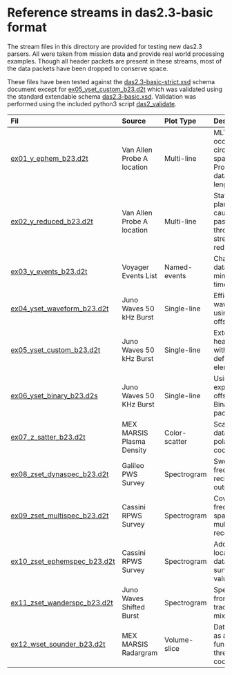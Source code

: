 # Reference streams in das2.3-basic format

The stream files in this directory are provided for testing new das2.3 parsers.  All 
were taken from mission data and provide real world processing examples.  Though 
all header packets are present in these streams, most of the data packets have been
dropped to conserve space.

These files have been tested against the [das2.3-basic-strict.xsd](../das2.3-basic-strict.xsd)
schema document except for [ex05_yset_custom_b23.d2t](ex05_yset_custom_b23.d2t) which was validated
using the standard extendable schema [das2.3-basic.xsd](../das2.3-basic.xsd).  Validation
was performed using the included python3 script [das2_validate](../scripts/das2_validate).

| Fil                                                     | Source                     | Plot Type  | Description    |
| :------------------------------------------------------ | :------------------------- | :--------- | :------------- |
| [ex01_y_ephem_b23.d2t](ex01_y_ephem_b23.d2t)            | Van Allen Probe A location | Multi-line    | MLT values occupy a circular space,<br>Provides data packet lengths |
| [ex02_y_reduced_b23.d2t](ex02_y_reduced_b23.d2t)        | Van Allen Probe A location | Multi-line    | Statistics planes caused by passing<br> through a stream reducer |
| [ex03_y_events_b23.d2t](ex03_y_events_b23.d2t)          | Voyager Events List        | Named-events  | Character data with min-max times |
| [ex04_yset_waveform_b23.d2t](ex04_yset_waveform_b23.d2t)| Juno Waves 50 kHz Burst    | Single-line   | Efficent waveforms using time offsets |
| [ex05_yset_custom_b23.d2t](ex05_yset_custom_b23.d2t)    | Juno Waves 50 kHz Burst    | Single-line   | Extending headers with user-defined<br>elements |
| [ex06_yset_binary_b23.d2s](ex06_yset_binary_b23.d2s)    | Juno Waves 50 KHz Burst    | Single-line   | Using explicit X-offsets,<br>Binary data packets |
| [ex07_z_satter_b23.d2t](ex07_z_satter_b23.d2t)          | MEX MARSIS Plasma Density  | Color-scatter | Scatter data in polar coordinates |
| [ex08_zset_dynaspec_b23.d2t](ex08_zset_dynaspec_b23.d2t)| Galileo PWS Survey         | Spectrogram   | Sweep frequency reciever output |
| [ex09_zset_multispec_b23.d2t](ex09_zset_multispec_b23.d2t)| Cassini RPWS Survey      | Spectrogram   | Covering frequency space via multiple<br>receivers |
| [ex10_zset_ephemspec_b23.d2t](ex10_zset_ephemspec_b23.d2t)| Cassini RPWS Survey      | Spectrogram   | Adds location data to survey values |
| [ex11_zset_wanderspc_b23.d2t](ex11_zset_wanderspc_b23.d2t)| Juno Waves Shifted Burst | Spectrogram   | Spectra from an Fce tracking mixer |
| [ex12_wset_sounder_b23.d2t](ex12_wset_sounder_b23.d2t)  | MEX MARSIS Radargram       | Volume-slice  | Data values as a function of three<br>coordinates |

